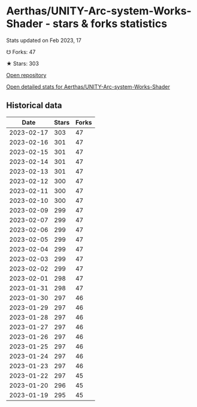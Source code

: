 # Aerthas/UNITY-Arc-system-Works-Shader - stars & forks statistics

Stats updated on Feb 2023, 17

☋ Forks: 47

★ Stars: 303

[Open repository](https://github.com/Aerthas/UNITY-Arc-system-Works-Shader)

[Open detailed stats for Aerthas/UNITY-Arc-system-Works-Shader](https://reviewgithub.com/rep/Aerthas/UNITY-Arc-system-Works-Shader)

## Historical data
| Date | Stars | Forks |
|------|-------|-------|
| 2023-02-17 | 303 | 47 | 
| 2023-02-16 | 301 | 47 | 
| 2023-02-15 | 301 | 47 | 
| 2023-02-14 | 301 | 47 | 
| 2023-02-13 | 301 | 47 | 
| 2023-02-12 | 300 | 47 | 
| 2023-02-11 | 300 | 47 | 
| 2023-02-10 | 300 | 47 | 
| 2023-02-09 | 299 | 47 | 
| 2023-02-07 | 299 | 47 | 
| 2023-02-06 | 299 | 47 | 
| 2023-02-05 | 299 | 47 | 
| 2023-02-04 | 299 | 47 | 
| 2023-02-03 | 299 | 47 | 
| 2023-02-02 | 299 | 47 | 
| 2023-02-01 | 298 | 47 | 
| 2023-01-31 | 298 | 47 | 
| 2023-01-30 | 297 | 46 | 
| 2023-01-29 | 297 | 46 | 
| 2023-01-28 | 297 | 46 | 
| 2023-01-27 | 297 | 46 | 
| 2023-01-26 | 297 | 46 | 
| 2023-01-25 | 297 | 46 | 
| 2023-01-24 | 297 | 46 | 
| 2023-01-23 | 297 | 46 | 
| 2023-01-22 | 297 | 45 | 
| 2023-01-20 | 296 | 45 | 
| 2023-01-19 | 295 | 45 | 

